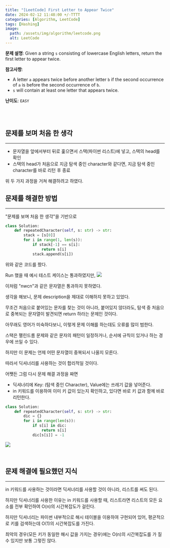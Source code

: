 ```yaml
---
title: "[LeetCode] First Letter to Appear Twice"
date: 2024-02-12 11:48:00 +/-TTTT
categories: [Algorithm, LeetCode]
tags: [Hashing]
image:
  path: /assets/img/algorithm/leetcode.png
  alt: LeetCode
---
```


**문제 설명**:
Given a string ```s``` consisting of lowercase English letters, return the first letter to appear twice.

**참고사항**:
- A letter ```a``` appears twice before another letter ```b``` if the second occurrence of ```a``` is before the second occurrence of ```b```.
- ```s``` will contain at least one letter that appears twice.

**난이도**: ```EASY```

<br>
<br>


## 문제를 보며 처음 한 생각
---

- 문자열을 앞에서부터 뒤로 훑으면서 스택(파이썬 리스트)에 넣고, 스택의 head를 확인
- 스택의 head가 처음으로 지금 탐색 중인 character와 같다면, 지금 탐색 중인 character를 바로 리턴 후 종료

위 두 가지 과정을 거쳐 해결하려고 하였다.
<br>


## 문제를 해결한 방법
---
"문제를 보며 처음 한 생각"을 기반으로
```python
class Solution:
    def repeatedCharacter(self, s: str) -> str:
        stack = [s[0]]
        for i in range(1, len(s)):
            if stack[-1] == s[i]:
                return s[i]
            stack.append(s[i])
```
위와 같은 코드를 짰다.

Run 했을 때 예시 테스트 케이스는 통과하였지만,
![](https://velog.velcdn.com/images/juniper0917/post/7f81312c-f576-4645-8f5d-ac42cd028ece/image.png)

이처럼 "nwcn"과 같은 문자열은 통과하지 못하였다.

생각을 해보니, 문제 description을 제대로 이해하지 못하고 있었다.

무조건 처음으로 붙어있는 문자를 찾는 것이 아니라, 붙어있지 않더라도, 탐색 중 처음으로 중복되는 문자열이 발견되면 return 하라는 문제인 것이다.

아무래도 영어가 미숙하다보니, 이렇게 문제 이해를 하는데도 오류를 많이 범한다.

스택은 팰린드롬 문제와 같은 문자의 패턴이 일정하거나, 순서에 규칙이 있거나 하는 경우에 쓰일 수 있다.

하지만 이 문제는 언제 어떤 문자열이 중복되서 나올지 모른다.

따라서 딕셔너리를 사용하는 것이 합리적일 것이다.

어쨋든 그럼 다시 문제 해결 과정을 짜면

- 딕셔너리에 Key: (탐색 중인 Character), Value에는 쓰레기 값을 넣어준다.
- in 키워드를 이용하여 이미 키 값이 있는지 확인하고, 있다면 바로 키 값과 함께 바로 리턴한다.

```python
class Solution:
    def repeatedCharacter(self, s: str) -> str:
        dic = {}
        for i in range(len(s)):
            if s[i] in dic:
                return s[i]
            dic[s[i]] = -1
```
![](https://velog.velcdn.com/images/juniper0917/post/f1381b21-5883-4a54-b1d2-d49a72a1201e/image.png)


<br>

## 문제 해결에 필요했던 지식
---
in 키워드를 사용하는 것이라면 딕셔너리를 사용할 것이 아니라, 리스트를 써도 된다.

하지만 딕셔너리를 사용한 이유는 in 키워드를 사용할 때,
리스트라면 리스트의 모든 요소를 전부 확인하여 O(n)의 시간복잡도가 걸린다.

하지만 딕셔너리는 파이썬 내부적으로 해시 테이블을 이용하여 구현되어 있어, 평균적으로 키를 검색하는데 O(1)의 시간복잡도를 가진다.

최악의 경우(모든 키가 동일한 해시 값을 가지는 경우)에는 O(n)의 시간복잡도를 가 질 수 있지만 보통 그렇진 않다.

<br>
